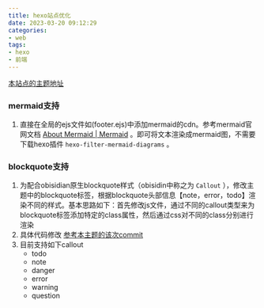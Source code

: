 ```yaml
---
title: hexo站点优化
date: 2023-03-20 09:12:29
categories:
- web
tags:
- hexo
- 前端
---
```


[本站点的主题地址](https://github.com/arashrun/self-hexo-theme)

### mermaid支持

1. 直接在全局的ejs文件如(footer.ejs)中添加mermaid的cdn。参考mermaid官网文档 [About Mermaid | Mermaid](https://mermaid.js.org/intro/#deploying-mermaid) 。即可将文本渲染成mermaid图，不需要下载hexo插件 `hexo-filter-mermaid-diagrams` 。


### blockquote支持

1. 为配合obisidian原生blockquote样式（obisidin中称之为 `Callout` ），修改主题中的blockquote标签，根据blockquote头部信息【note，error，todo】渲染不同的样式。基本思路如下：首先修改js文件，通过不同的callout类型来为blockquote标签添加特定的class属性，然后通过css对不同的class分别进行渲染
2. 具体代码修改 [参考本主题的该次commit](https://github.com/arashrun/self-hexo-theme/commit/8ae4b01f7e7035e0109137525f420a2bac8273ab) 
3. 目前支持如下callout
	- todo
	- note
	- danger
	- error
	- warning
	- question

